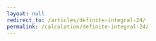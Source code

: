 ```yaml
---
layout: null
redirect_to: /articles/definite-integral-24/
permalink: /calculation/definite-integral-24/
---
```

